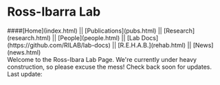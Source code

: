 # Ross-Ibarra Lab

<div id="sidebar">
           ####[Home](index.html) || [Publications](pubs.html) || [Research](research.html) || [People](people.html) || [Lab Docs](https://github.com/RILAB/lab-docs) || [R.E.H.A.B.](rehab.html) || [News](news.html)
        </div>

</div>  <div id="body"> Welcome to the Ross-Ibara Lab Page. We're currently under heavy construction, so please excuse the mess! Check back soon for updates. Last update:
</div>

</div>
